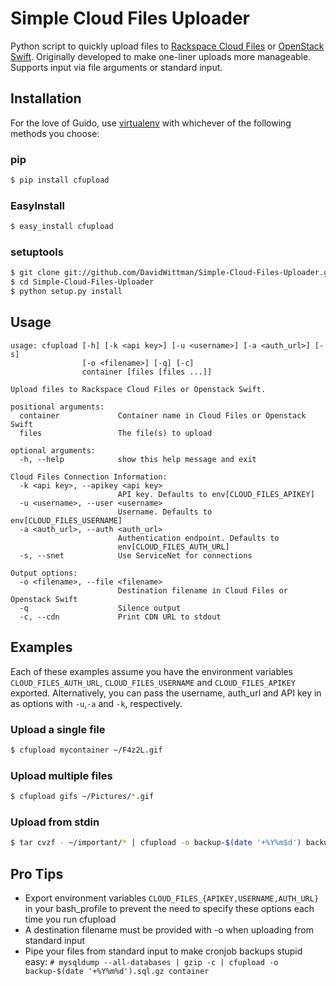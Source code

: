 # Simple Cloud Files Uploader
Python script to quickly upload files to [Rackspace Cloud Files](http://www.rackspace.com/cloud/files/) or [OpenStack Swift](http://swift.openstack.org). Originally developed to make one-liner uploads more manageable. Supports input via file arguments or standard input.

## Installation
For the love of Guido, use [virtualenv](http://www.virtualenv.org/en/latest/index.html) with whichever of the following methods you choose:

### pip
``` bash
$ pip install cfupload
```

### EasyInstall
``` bash
$ easy_install cfupload
```

### setuptools
``` bash
$ git clone git://github.com/DavidWittman/Simple-Cloud-Files-Uploader.git
$ cd Simple-Cloud-Files-Uploader
$ python setup.py install
```

## Usage

```
usage: cfupload [-h] [-k <api key>] [-u <username>] [-a <auth_url>] [-s]
                [-o <filename>] [-q] [-c]
                container [files [files ...]]

Upload files to Rackspace Cloud Files or Openstack Swift.

positional arguments:
  container             Container name in Cloud Files or Openstack Swift
  files                 The file(s) to upload

optional arguments:
  -h, --help            show this help message and exit

Cloud Files Connection Information:
  -k <api key>, --apikey <api key>
                        API key. Defaults to env[CLOUD_FILES_APIKEY]
  -u <username>, --user <username>
                        Username. Defaults to env[CLOUD_FILES_USERNAME]
  -a <auth_url>, --auth <auth_url>
                        Authentication endpoint. Defaults to
                        env[CLOUD_FILES_AUTH_URL]
  -s, --snet            Use ServiceNet for connections

Output options:
  -o <filename>, --file <filename>
                        Destination filename in Cloud Files or Openstack Swift
  -q                    Silence output
  -c, --cdn             Print CDN URL to stdout
```

## Examples

Each of these examples assume you have the environment variables `CLOUD_FILES_AUTH_URL`, `CLOUD_FILES_USERNAME` and `CLOUD_FILES_APIKEY` exported. Alternatively, you can pass the username, auth_url and API key in as options with `-u`,`-a` and `-k`, respectively.

### Upload a single file

``` bash
$ cfupload mycontainer ~/F4z2L.gif
```

### Upload multiple files

``` bash
$ cfupload gifs ~/Pictures/*.gif
```

### Upload from stdin

``` bash
$ tar cvzf - ~/important/* | cfupload -o backup-$(date '+%Y%m$d') backups
```

## Pro Tips
* Export environment variables `CLOUD_FILES_{APIKEY,USERNAME,AUTH_URL}` in your bash_profile to prevent the need to specify these options each time you run cfupload
* A destination filename must be provided with -o when uploading from standard input
* Pipe your files from standard input to make cronjob backups stupid easy:
`# mysqldump --all-databases | gzip -c | cfupload -o backup-$(date '+%Y%m%d').sql.gz container`
